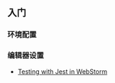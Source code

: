 ## 入门
### 环境配置

### 编辑器设置
* [Testing with Jest in WebStorm](https://blog.jetbrains.com/webstorm/2018/10/testing-with-jest-in-webstorm/)
